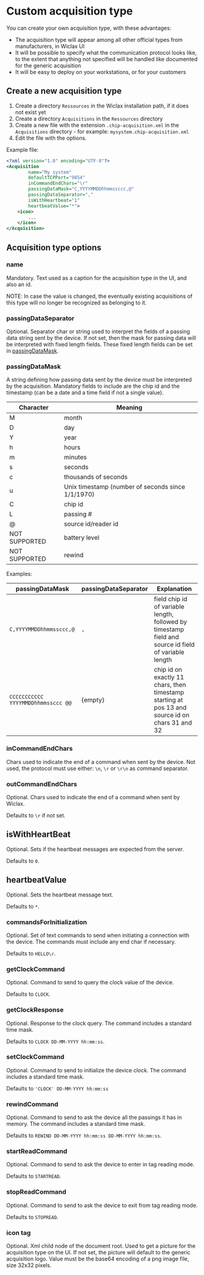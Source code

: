 # Custom acquisition type

You can create your own acquisition type, with these advantages:

- The acquisition type will appear among all other official types from manufacturers, in Wiclax UI
- It will be possible to specify what the communication protocol looks like, to the extent that anything not specified
  will be handled like documented for the generic acquisition
- It will be easy to deploy on your workstations, or for your customers

## Create a new acquisition type

1. Create a directory `Ressources` in the Wiclax installation path, if it does not exist yet
2. Create a directory `Acquisitions` in the `Ressources` directory
3. Create a new file with the extension `.chip-acquisition.xml` in the `Acquisitions` directory - for
   example: `mysystem.chip-acquisition.xml`
4. Edit the file with the options.

Example file:

```xml
<?xml version="1.0" encoding="UTF-8"?>
<Acquisition
        name="My system"
        defaultTCPPort="9854"
        inCommandEndChars="\r"
        passingDataMask="C,YYYYMMDDhhmmssccc,@"
        passingDataSeparator=","
        isWithHeartbeat="1"
        heartbeatValue="*">
    <icon>
        ...
    </icon>
</Acquisition>
```

## Acquisition type options

### name

Mandatory. Text used as a caption for the acquisition type in the UI, and also an id.

NOTE: In case the value is changed, the eventually existing acquisitions of this type will no longer be recognized as
belonging to it.

### passingDataSeparator

Optional. Separator char or string used to interpret the fields of a passing data string sent by the device. If not set,
then the mask for passing data will be interpreted with fixed length fields. These fixed length fields can be set
in [passingDataMask](#passingdatamask).

### passingDataMask

A string defining how passing data sent by the device must be interpreted by the acquisition. Mandatory fields to
include are the chip id and the timestamp (can be a date and a time field if not a single value).

| Character     | Meaning                                          |
| ------------- | ------------------------------------------------ |
| M             | month                                            |
| D             | day                                              |
| Y             | year                                             |
| h             | hours                                            |
| m             | minutes                                          |
| s             | seconds                                          |
| c             | thousands of seconds                             |
| u             | Unix timestamp (number of seconds since 1/1/1970)|
| C             | chip id                                          |
| L             | passing #                                        |
| @             | source id/reader id                              |
| NOT SUPPORTED | battery level                                    |
| NOT SUPPORTED | rewind                                           |

Examples:

| passingDataMask                    | passingDataSeparator | Explanation                                                                                          |
| --------------------------------   | -------------------- | ---------------------------------------------------------------------------------------------------- |
| `C,YYYYMMDDhhmmssccc,@`            | `,`                  | field chip id of variable length, followed by timestamp field and source id field of variable length |
| `CCCCCCCCCCC YYYYMMDDhhmmssccc @@` | {empty}              | chip id on exactly 11 chars, then timestamp starting at pos 13 and source id on chars 31 and 32      |

### inCommandEndChars

Chars used to indicate the end of a command when sent by the device. Not used, the protocol must use either:
`\n`, `\r` or `\r\n` as command separator.

### outCommandEndChars

Optional. Chars used to indicate the end of a command when sent by Wiclax.

Defaults to `\r` if not set.

## isWithHeartBeat

Optional. Sets if the heartbeat messages are expected from the server.

Defaults to `0`.

## heartbeatValue

Optional. Sets the heartbeat message text.

Defaults to `*`.

### commandsForInitialization

Optional. Set of text commands to send when initiating a connection with the device. The commands must include any end
char if necessary.

Defaults to `HELLO\r`.

### getClockCommand

Optional. Command to send to query the clock value of the device.

Defaults to `CLOCK`.

### getClockResponse

Optional. Response to the clock query. The command includes a standard time mask.

Defaults to `CLOCK DD-MM-YYYY hh:mm:ss`.

### setClockCommand

Optional. Command to send to initialize the device clock. The command includes a standard time mask.

Defaults to `'CLOCK' DD-MM-YYYY hh:mm:ss`

### rewindCommand

Optional. Command to send to ask the device all the passings it has in memory. The command includes a standard time
mask.

Defaults to `REWIND DD-MM-YYYY hh:mm:ss DD-MM-YYYY hh:mm:ss`.

### startReadCommand

Optional. Command to send to ask the device to enter in tag reading mode.

Defaults to `STARTREAD`.

### stopReadCommand

Optional. Command to send to ask the device to exit from tag reading mode.

Defaults to `STOPREAD`.

### icon tag

Optional. Xml child node of the document root. Used to get a picture for the acquisition type on the UI. If not set, the
picture will default to the generic acquisition logo. Value must be the base64 encoding of a png image file, size 32x32
pixels.
